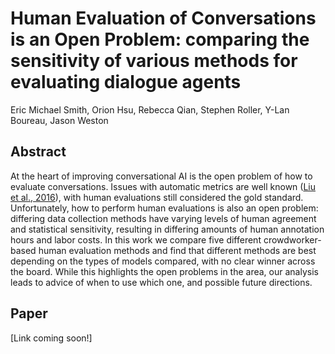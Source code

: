 # Human Evaluation of Conversations is an Open Problem: comparing the sensitivity of various methods for evaluating dialogue agents

Eric Michael Smith, Orion Hsu, Rebecca Qian, Stephen Roller, Y-Lan Boureau, Jason Weston

## Abstract

At the heart of improving conversational AI is the open problem of how to evaluate conversations. Issues with automatic metrics are well known ([Liu et al., 2016](https://arxiv.org/abs/1603.08023)), with human evaluations still considered the gold standard. Unfortunately, how to perform human evaluations is also an open problem: differing data collection methods have varying levels of human agreement and statistical sensitivity, resulting in differing amounts of human annotation hours and labor costs. In this work we compare five different crowdworker-based human evaluation methods and find that different methods are best depending on the types of models compared, with no clear winner across the board. While this highlights the open problems in the area, our analysis leads to advice of when to use which one, and possible future directions.

## Paper

[Link coming soon!]
